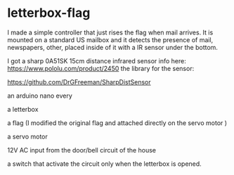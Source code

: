 # letterbox-flag
I made a simple controller that just rises the flag when mail arrives. It is mounted on a standard US mailbox and it detects the presence of mail, newspapers, other, placed inside of it with a IR sensor under the bottom.


I got a sharp 0A51SK 15cm distance infrared sensor info here: https://www.pololu.com/product/2450
the library for the sensor:

https://github.com/DrGFreeman/SharpDistSensor


an arduino nano every

a letterbox

a flag (I modified the original flag and attached directly on the servo motor )

a servo motor

12V AC input from the door/bell circuit of the house

a switch that activate the circuit only when the letterbox is opened.
